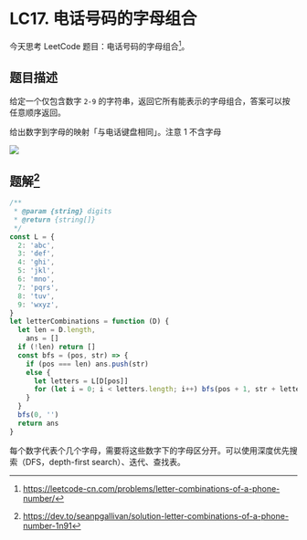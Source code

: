 # LC17. 电话号码的字母组合

今天思考 LeetCode 题目：电话号码的字母组合[^fn:1]。

## 题目描述

给定一个仅包含数字 `2-9` 的字符串，返回它所有能表示的字母组合，答案可以按任意顺序返回。

给出数字到字母的映射「与电话键盘相同」。注意 1 不含字母

![](/200px-telephone-keypad2svg.webp)

## 题解[^fn:2]

```javascript
/**
 * @param {string} digits
 * @return {string[]}
 */
const L = {
  2: 'abc',
  3: 'def',
  4: 'ghi',
  5: 'jkl',
  6: 'mno',
  7: 'pqrs',
  8: 'tuv',
  9: 'wxyz',
}
let letterCombinations = function (D) {
  let len = D.length,
    ans = []
  if (!len) return []
  const bfs = (pos, str) => {
    if (pos === len) ans.push(str)
    else {
      let letters = L[D[pos]]
      for (let i = 0; i < letters.length; i++) bfs(pos + 1, str + letters[i])
    }
  }
  bfs(0, '')
  return ans
}
```

每个数字代表个几个字母，需要将这些数字下的字母区分开。可以使用深度优先搜索（DFS，depth-first search）、迭代、查找表。

[^fn:1]: <https://leetcode-cn.com/problems/letter-combinations-of-a-phone-number/>
[^fn:2]: <https://dev.to/seanpgallivan/solution-letter-combinations-of-a-phone-number-1n91>
